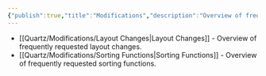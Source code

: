 ```yaml
---
{"publish":true,"title":"Modifications","description":"Overview of frequently requested modifications.","created":"2024-10-09T22:07:16.280+02:00","modified":"2024-11-03T20:30:23.339+01:00","cssclasses":"mado-heading index-page hide-date"}
---
```



- [[Quartz/Modifications/Layout Changes\|Layout Changes]] - Overview of frequently requested layout changes.
- [[Quartz/Modifications/Sorting Functions\|Sorting Functions]] - Overview of frequently requested sorting functions.


